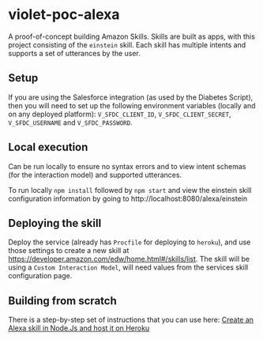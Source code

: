# violet-poc-alexa

A proof-of-concept building Amazon Skills. Skills are built as apps, with this
project consisting of the `einstein` skill. Each skill has multiple intents and
supports a set of utterances by the user.

## Setup

If you are using the Salesforce integration (as used by the Diabetes Script),
then you will need to set up the following environment variables (locally and on
any deployed platform): `V_SFDC_CLIENT_ID`, `V_SFDC_CLIENT_SECRET`,
`V_SFDC_USERNAME` and `V_SFDC_PASSWORD`.


## Local execution

Can be run locally to ensure no syntax errors and to view intent schemas (for
the interaction model) and supported utterances.

To run locally `npm install` followed by `npm start`
and view the einstein skill configuration information by going to
 http://localhost:8080/alexa/einstein

## Deploying the skill

Deploy the service (already has `Procfile` for deploying to `heroku`), and use
those settings to create a new skill at
https://developer.amazon.com/edw/home.html#/skills/list. The skill will be
using a `Custom Interaction Model`, will need values from the services skill
configuration page.

## Building from scratch

There is a step-by-step set of instructions that you can use here: [Create an Alexa skill in Node.Js and host it on Heroku](https://iwritecrappycode.wordpress.com/2016/04/01/create-an-alexa-skill-in-node-js-and-hosting-it-on-heroku/)
